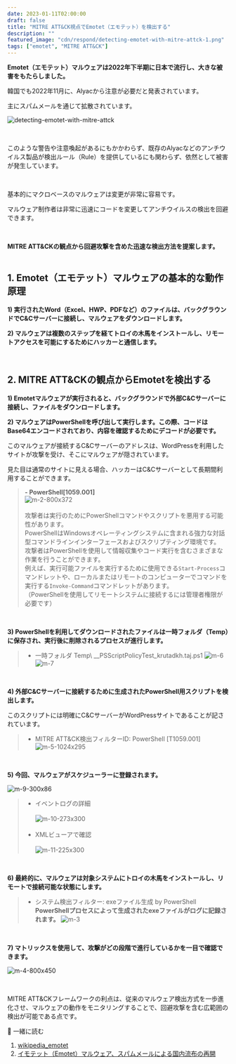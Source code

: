 ```yaml
---
date: 2023-01-11T02:00:00
draft: false
title: "MITRE ATT&CK視点でEmotet（エモテット）を検出する"
description: ""
featured_image: "cdn/respond/detecting-emotet-with-mitre-attck-1.png"
tags: ["emotet", "MITRE ATT&CK"]
---
```


**Emotet（エモテット）マルウェアは2022年下半期に日本で流行し、大きな被害をもたらしました。**

韓国でも2022年11月に、Alyacから注意が必要だと発表されています。

主にスパムメールを通じて拡散されています。
<!--more-->
![detecting-emotet-with-mitre-attck](https://blog.plura.io/cdn/respond/detecting-emotet-with-mitre-attck-1.png)

<br>

このような警告や注意喚起があるにもかかわらず、既存のAlyacなどのアンチウイルス製品が検出ルール（Rule）を提供しているにも関わらず、依然として被害が発生しています。

<br>

基本的にマクロベースのマルウェアは変更が非常に容易です。

マルウェア制作者は非常に迅速にコードを変更してアンチウイルスの検出を回避できます。

<br>

**MITRE ATT&CKの観点から回避攻撃を含めた迅速な検出方法を提案します。**
<br>
<br>

## 1. Emotet（エモテット）マルウェアの基本的な動作原理

**1) 実行されたWord（Excel、HWP、PDFなど）のファイルは、バックグラウンドでC&Cサーバーに接続し、マルウェアをダウンロードします。**

**2) マルウェアは複数のステップを経てトロイの木馬をインストールし、リモートアクセスを可能にするためにハッカーと通信します。**

<br>

## 2. MITRE ATT&CKの観点からEmotetを検出する

**1) Emotetマルウェアが実行されると、バックグラウンドで外部C&Cサーバーに接続し、ファイルをダウンロードします。**
<br>

**2) マルウェアはPowerShellを呼び出して実行します。この際、コードはBase64エンコードされており、内容を確認するためにデコードが必要です。**

このマルウェアが接続するC&Cサーバーのアドレスは、WordPressを利用したサイトが攻撃を受け、そこにマルウェアが隠されています。

見た目は通常のサイトに見える場合、ハッカーはC&Cサーバーとして長期間利用することができます。

> **- PowerShell[1059.001]** <br>
![m-2-800x372](https://github.com/user-attachments/assets/bf898135-6d43-4288-b0e5-4ebfe7995f40)<br><br>
> 攻撃者は実行のためにPowerShellコマンドやスクリプトを悪用する可能性があります。<br>
> PowerShellはWindowsオペレーティングシステムに含まれる強力な対話型コマンドラインインターフェースおよびスクリプティング環境です。<br>
> 攻撃者はPowerShellを使用して情報収集やコード実行を含むさまざまな作業を行うことができます。<br>
> 例えば、実行可能ファイルを実行するために使用できる`Start-Process`コマンドレットや、ローカルまたはリモートのコンピューターでコマンドを実行する`Invoke-Command`コマンドレットがあります。<br>
> （PowerShellを使用してリモートシステムに接続するには管理者権限が必要です）
<br>

**3) PowerShellを利用してダウンロードされたファイルは一時フォルダ（Temp）に保存され、実行後に削除されるプロセスが進行します。**

> - 一時フォルダ Temp\ __PSScriptPolicyTest_krutadkh.taj.ps1
![m-6](https://github.com/user-attachments/assets/9644c444-42b0-4853-b9b6-b6dfbcce83d8)
![m-7](https://github.com/user-attachments/assets/6b163ed0-3015-4502-9a29-4762398b14da)

<br>

**4) 外部C&Cサーバーに接続するために生成されたPowerShell用スクリプトを検出します。**

このスクリプトには明確にC&CサーバーがWordPressサイトであることが記されています。

> - MITRE ATT&CK検出フィルターID: PowerShell [T1059.001]
![m-5-1024x295](https://github.com/user-attachments/assets/4324b75e-3366-4838-8d1a-aaff3a81c0d0)

<br>

**5) 今回、マルウェアがスケジューラーに登録されます。**

![m-9-300x86](https://github.com/user-attachments/assets/1ef730eb-89ea-4982-9803-b8d67fba420b)<br>

> - イベントログの詳細<br><br>
![m-10-273x300](https://github.com/user-attachments/assets/453004ac-dd54-4a6a-a316-c389770fb370)<br><br>
> - XMLビューアで確認<br><br>
![m-11-225x300](https://github.com/user-attachments/assets/899ec693-cb58-4743-bc32-5b37356c99a4)

<br>

**6) 最終的に、マルウェアは対象システムにトロイの木馬をインストールし、リモートで接続可能な状態にします。**<br>
> - システム検出フィルター: exeファイル生成 by PowerShell <br>
> **PowerShellプロセスによって生成されたexeファイルがログに記録されます。**
![m-3](https://github.com/user-attachments/assets/0b9e940d-b66a-4370-a362-e2bd40283e34)

<br>

**7) マトリックスを使用して、攻撃がどの段階で進行しているかを一目で確認できます。**

![m-4-800x450](https://github.com/user-attachments/assets/6e9624b2-869e-484c-b0af-d17bafdb84e5)

<br>

MITRE ATT&CKフレームワークの利点は、従来のマルウェア検出方式を一歩進化させ、マルウェアの動作をモニタリングすることで、回避攻撃を含む広範囲の検出が可能である点です。

📖 一緒に読む

1. [wikipedia_emotet](https://en.wikipedia.org/wiki/Emotet)
2. [イモテット（Emotet）マルウェア、スパムメールによる国内流布の再開](https://blog.alyac.co.kr/4971)
